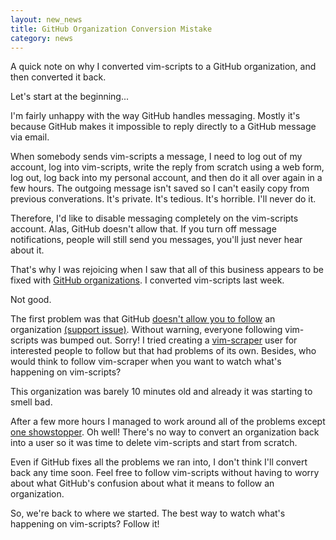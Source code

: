 ```yaml
---
layout: new_news
title: GitHub Organization Conversion Mistake
category: news
---
```


A quick note on why I converted vim-scripts to a GitHub organization,
and then converted it back.

Let's start at the beginning...

I'm fairly unhappy with the way GitHub handles messaging.
Mostly it's because GitHub makes it impossible to reply directly
to a GitHub message via email.

When somebody sends vim-scripts a
message, I need to log out of my account, log into vim-scripts, write
the reply from scratch using a web form,
log out, log back into my personal account, and then do it all
over again in a few hours.  The outgoing message
isn't saved so I can't easily copy from previous converations.
It's private.  It's tedious.  It's horrible.  I'll never do it.

Therefore, I'd like to disable messaging completely on the vim-scripts account.
Alas, GitHub doesn't allow that.  If you turn off message notifications,
people will still send you messages, you'll just never hear about it.

That's why I was rejoicing when I saw that all of this business
appears to be fixed with
[GitHub organizations](http://github.com/blog/674-introducing-organizations).
I converted vim-scripts last week.

Not good.

The first problem was that GitHub
[doesn't allow you to follow](http://groups.google.com/group/github/browse_thread/thread/16d6bb44db891568)
an organization
[(support issue)](http://support.github.com/discussions/feature-requests/950-feature-request-follow-this-organization).
Without warning, everyone following vim-scripts was bumped out.  Sorry!
I tried creating a [vim-scraper](http://github.com/vim-scraper)
user for interested people to follow but that had problems of its own.
Besides, who would think to follow vim-scraper when you want to watch
what's happening on vim-scripts?

This organization was barely 10 minutes old and already it was starting to smell bad.

After a few more hours I managed to work around all of the problems except
[one showstopper](http://github.com/develop/develop.github.com/commit/4ec1902ca7573aeacdf29866556fcf0ac827b290#comments).
Oh well!  There's no way to convert an organization back into a user
so it was time to delete vim-scripts and start from scratch.

Even if GitHub fixes all the problems we ran into, I don't think I'll
convert back any time soon.  Feel free to follow vim-scripts without
having to worry about what GitHub's confusion about what it means to
follow an organization.

So, we're back to where we started.
The best way to watch what's happening on vim-scripts?  Follow it!

